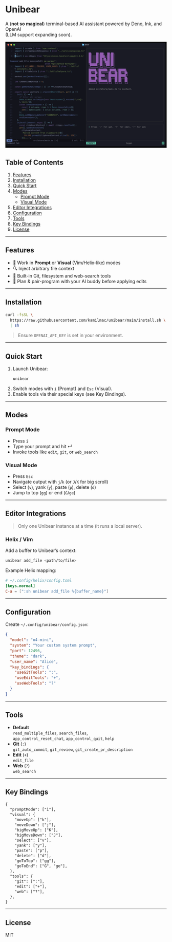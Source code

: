 # Unibear

A (**not so magical**) terminal-based AI assistant powered by Deno, Ink, and OpenAI  
(LLM support expanding soon).

![Unibear Screenshot](assets/unibear_shot.png)

## Table of Contents

1. [Features](#features)
2. [Installation](#installation)
3. [Quick Start](#quick-start)
4. [Modes](#modes)
   - [Prompt Mode](#prompt-mode)
   - [Visual Mode](#visual-mode)
5. [Editor Integrations](#editor-integrations)
6. [Configuration](#configuration)
7. [Tools](#tools)
8. [Key Bindings](#key-bindings)
9. [License](#license)

---

## Features

- 🚀 Work in **Prompt** or **Visual** (Vim/Helix-like) modes
- 🔍 Inject arbitrary file context
- 🔧 Built-in Git, filesystem and web-search tools
- 🤝 Plan & pair-program with your AI buddy before applying edits

---

## Installation

```bash
curl -fsSL \
  https://raw.githubusercontent.com/kamilmac/unibear/main/install.sh \
  | sh
```

> Ensure `OPENAI_API_KEY` is set in your environment.

---

## Quick Start

1. Launch Unibear:
   ```bash
   unibear
   ```
2. Switch modes with `i` (Prompt) and `Esc` (Visual).
3. Enable tools via their special keys (see Key Bindings).

---

## Modes

### Prompt Mode

- Press `i`
- Type your prompt and hit ↵
- Invoke tools like `edit`, `git`, or `web_search`

### Visual Mode

- Press `Esc`
- Navigate output with `j`/`k` (or `J`/`K` for big scroll)
- Select (`v`), yank (`y`), paste (`p`), delete (`d`)
- Jump to top (`gg`) or end (`G`/`ge`)

---

## Editor Integrations

> Only one Unibear instance at a time (it runs a local server).

### Helix / Vim

Add a buffer to Unibear’s context:

```bash
unibear add_file <path/to/file>
```

Example Helix mapping:

```toml
# ~/.config/helix/config.toml
[keys.normal]
C-a = [":sh unibear add_file %{buffer_name}"]
```

---

## Configuration

Create `~/.config/unibear/config.json`:

```json
{
  "model": "o4-mini",
  "system": "Your custom system prompt",
  "port": 12496,
  "theme": "dark",
  "user_name": "Alice",
  "key_bindings": {
    "useGitTools": ":",
    "useEditTools": "+",
    "useWebTools": "?"
  }
}
```

---

## Tools

- **Default**  
  `read_multiple_files`, `search_files`,  
  `app_control_reset_chat`, `app_control_quit`, `help`
- **Git** (`:`)  
  `git_auto_commit`, `git_review`, `git_create_pr_description`
- **Edit** (`+`)  
  `edit_file`
- **Web** (`?`)  
  `web_search`

---

## Key Bindings

```jsonc
{
  "promptMode": ["i"],
  "visual": {
    "moveUp": ["k"],
    "moveDown": ["j"],
    "bigMoveUp": ["K"],
    "bigMoveDown": ["J"],
    "select": ["v"],
    "yank": ["y"],
    "paste": ["p"],
    "delete": ["d"],
    "goToTop": ["gg"],
    "goToEnd": ["G", "ge"],
  },
  "tools": {
    "git": [":"],
    "edit": ["+"],
    "web": ["?"],
  },
}
```

---

## License

MIT
